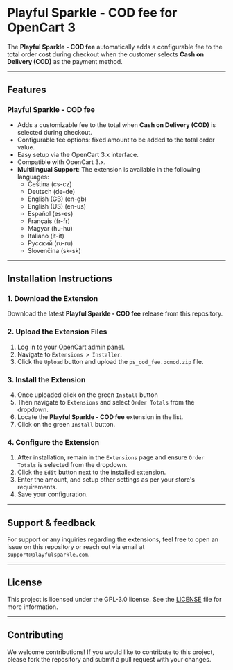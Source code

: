 # Playful Sparkle - COD fee for OpenCart 3

The **Playful Sparkle - COD fee** automatically adds a configurable fee to the total order cost during checkout when the customer selects **Cash on Delivery (COD)** as the payment method.

---

## Features

### Playful Sparkle - COD fee
- Adds a customizable fee to the total when **Cash on Delivery (COD)** is selected during checkout.
- Configurable fee options: fixed amount to be added to the total order value.
- Easy setup via the OpenCart 3.x interface.
- Compatible with OpenCart 3.x.
- **Multilingual Support**: The extension is available in the following languages:
  - Čeština (cs-cz)
  - Deutsch (de-de)
  - English (GB) (en-gb)
  - English (US) (en-us)
  - Español (es-es)
  - Français (fr-fr)
  - Magyar (hu-hu)
  - Italiano (it-it)
  - Русский (ru-ru)
  - Slovenčina (sk-sk)

---

## Installation Instructions

### 1. Download the Extension
Download the latest **Playful Sparkle - COD fee** release from this repository.

### 2. Upload the Extension Files
1. Log in to your OpenCart admin panel.
2. Navigate to `Extensions > Installer`.
3. Click the `Upload` button and upload the `ps_cod_fee.ocmod.zip` file.

### 3. Install the Extension
4. Once uploaded click on the green `Install` button
1. Then navigate  to `Extensions` and select `Order Totals` from the dropdown.
2. Locate the **Playful Sparkle - COD fee** extension in the list.
3. Click on the green `Install` button.

### 4. Configure the Extension
1. After installation, remain in the `Extensions` page and ensure `Order Totals` is selected from the dropdown.
2. Click the `Edit` button next to the installed extension.
3. Enter the amount, and setup other settings as per your store's requirements.
4. Save your configuration.

---

## Support & feedback

For support or any inquiries regarding the extensions, feel free to open an issue on this repository or reach out via email at `support@playfulsparkle.com`.

---

## License

This project is licensed under the GPL-3.0 license. See the [LICENSE](./LICENSE) file for more information.

---

## Contributing

We welcome contributions! If you would like to contribute to this project, please fork the repository and submit a pull request with your changes.

